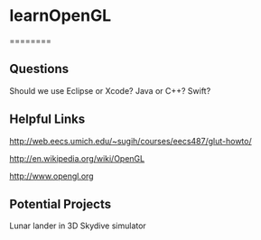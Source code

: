 # learnOpenGL
========

Questions
--------
Should we use Eclipse or Xcode?
Java or C++? Swift?


Helpful Links
------------
http://web.eecs.umich.edu/~sugih/courses/eecs487/glut-howto/

http://en.wikipedia.org/wiki/OpenGL

http://www.opengl.org

Potential Projects
-----------------
Lunar lander in 3D
Skydive simulator
